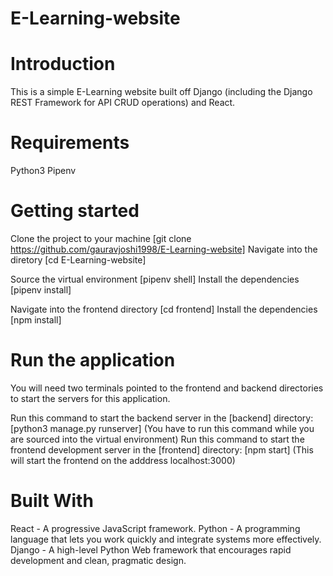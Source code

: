 # E-Learning-website
# Introduction
This is a simple E-Learning website built off Django (including the Django REST Framework for API CRUD operations) and React.

# Requirements
Python3
Pipenv
# Getting started
Clone the project to your machine [git clone https://github.com/gauravjoshi1998/E-Learning-website]
Navigate into the diretory [cd E-Learning-website]

Source the virtual environment [pipenv shell]
Install the dependencies [pipenv install]

Navigate into the frontend directory [cd frontend]
Install the dependencies [npm install]

# Run the application
You will need two terminals pointed to the frontend and backend directories to start the servers for this application.

Run this command to start the backend server in the [backend] directory: [python3 manage.py runserver] (You have to run this command while you are sourced into the virtual environment)
Run this command to start the frontend development server in the [frontend] directory: [npm start] (This will start the frontend on the adddress localhost:3000) 
# Built With
React - A progressive JavaScript framework.
Python - A programming language that lets you work quickly and integrate systems more effectively.
Django - A high-level Python Web framework that encourages rapid development and clean, pragmatic design.
